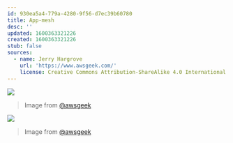 ```yaml
---
id: 930ea5a4-779a-4280-9f56-d7ec39b60780
title: App-mesh
desc: ''
updated: 1600363321226
created: 1600363321226
stub: false
sources:
  - name: Jerry Hargrove
    url: 'https://www.awsgeek.com/'
    license: Creative Commons Attribution-ShareAlike 4.0 International License
---
```

![](/assets/images/AWS-App-Mesh_en.jpg)
> Image from [@awsgeek](https://www.awsgeek.com/AWS-App-Mesh/)


![](/assets/images/AWS-App-Mesh_en.jpg)
> Image from [@awsgeek](https://www.awsgeek.com/AWS-App-Mesh/)
